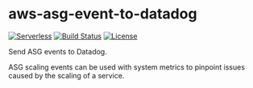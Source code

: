 # aws-asg-event-to-datadog
[![Serverless](http://public.serverless.com/badges/v3.svg)](http://www.serverless.com)
[![Build Status](https://travis-ci.org/ServerlessOpsIO/aws-asg-event-to-datadog.svg?branch=master)](https://travis-ci.org/ServerlessOpsIO/aws-asg-event-to-datadog)
[![License](https://img.shields.io/badge/License-BSD%202--Clause-orange.svg)](https://opensource.org/licenses/BSD-2-Clause)

Send ASG events to Datadog.

ASG scaling events can be used with system metrics to pinpoint issues caused by the scaling of a service.

